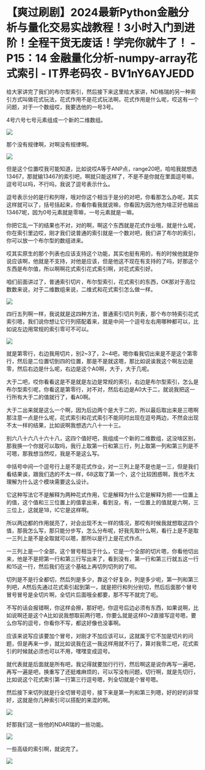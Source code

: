 # 【爽过刷剧】2024最新Python金融分析与量化交易实战教程！3小时入门到进阶！全程干货无废话！学完你就牛了！ - P15：14 金融量化分析-numpy-array花式索引 - IT界老码农 - BV1nY6AYJEDD

给大家讲完了我们的布尔型索引，然后接下来这里给大家讲，ND格瑞的另一种索引方式叫做花式玩法，花式作用不是花式玩法啊，花式作用是什么呢，哎这有一个问题，对于一个数组哎，我要选他的一号3号。

4号六号七号元素组成一个新的二维数组。

![](img/8726f336c798439050b3287ab6d4907d_1.png)

那个没有规律啊，对啊没有规律啊。

![](img/8726f336c798439050b3287ab6d4907d_3.png)

但是这个位置哎我可能知道，比如说哎A等于ANP点，range20吧，哈哈我就想选13467，那就输13467的索引吧，啊就只能这样了，不是不是你就在里面逗号嘛，逗号可以吗，不行吗，我说了逗号表示什么。

逗号表示分的是行和列呀，哦对你这个相当于是分的对吧，你看那怎么办呢，其实这样就可以了，括号括起来，你看你看我就说嘛，你看因为因为他为啥正好也输出13467呢，因为0号元素就是零嘛，一号元素就是一嘛。

你把它乱一下的结果也不对，对的啊，啊这个东西就是花式作业哦，就是什么呢，你在索引里边哎，刚才我们说普通的索引就是一个数对吧，我们讲了布尔的索引，你可以放一个布尔型的数组进来。

哎其实原生的那个列表也应该支持这个功能，其实也挺有用的，有的时候他就是你说应该啊，他就是不支持，对他是应该，但是他这不现在有支持的了吗，好那这个东西是布尔值，所以啊啊花式索引花式索引啊，对花式索引好。

咱们前面讲过了，普通索引切片，布尔型索引，花式索引的东西，OK那对于高位数数来说，对于二维数组来说，二维式和花式索引怎么做一样。



![](img/8726f336c798439050b3287ab6d4907d_5.png)

四行五列啊一样，我说就是这四种方法，普通索引切片列表，那个布尔特索引花式索引嗯，我们说你想让它行列搭配着来，就是中间一个逗号左右用哪种都可以，比如说左边用常规的索引零可不可以。



![](img/8726f336c798439050b3287ab6d4907d_7.png)

就是第零行，右边我用切片，别2~3了，2~4吧，嗯你看我切出来是不是这个第零行，然后是二位置切到四的位置，那是不是就这嗯，那比如说诶我这个啊左边是零，然后右边是什么呢，右边是这个A0啊，大于，大于几呢。

大于二吧，哎你看看这是不是就是左边是常规的索引，右边是布尔型索引，怎么是布尔型索引呢，你看这是第零行，对不对，然后右边是A0大于二，就说我把这一行所有大于二的值就行了，看A0啊。

大于二出来就是这么一个啊，因为后边两个是大于二的，所以最后取出来是三嗯啊那注意一点是什么呢，花式索引和花式索引不能同时出现在逗号两边，不然会出现不太一样的结果，比如说啊我想选六八十一十三。

别六八十六八十六十八，这四个值好吧，我组成一个新的二维数组，这没啥区别，那我换一个你就可以取吗，我行上取第一行和第三行，列上取第一列和第三列是不可嗯，那我想当然哎，我是不是这么写。

中括号中间一个逗号行上是不是花式作业，对一三列上是不是也是一三，但是我们看结果诶，跟我们选的不太一样，68这取了第一个，这个比较困惑啊，我也不太理解为什么这个模块需要这么设计。

它这种写法它不是解释为两种花式作用，它是解释为什么它是解释为把一一位置上的值，这个值和三三位置上的值拿出来，看到没，有，一位置上的值就是六啊，三三位上，这就是18，IC它是这样啊。

所以两边都的作用就亮了，对会出现不太一样的情况，那哎有时候我就想取这四个值，那我怎么写，那只能分步写，怎么分布呢，好我先取什么啊，看行上是不是取一三列上是不是全取就可以嗯，那所以是行上是花式作点。

一三列上是一个全部，这个冒号相当于什么，它是一个全部的切片嗯，你看他切出来，他是不是把第一行和第三行写出来了，看到没有，第一行和第三行就五这一行和15这一行，然后我们在这个基础上再切列切列的了呗。

切列是不是行全都切，然后列是多少，靠这个好复杂，列是多少呃，第一列和第三列吧，A然后先通过花式索引起到第一，就是把行和列分别切，然后后面那个冒号冒号冒号是全切片啊，全切片后面哦全都要，那不写不就完了呃。

不写的话会报错啊，你这样会擦，那好吧，你逗号后边必须有东西，如果说啊，比如说啊还是这个A比如说我想取前两行嗯，你要么就是这样0~2直接写逗号嗯，要么你写的逗号，你看你不写，都这好像也没事啊。

应该来说写应该要加个冒号，对刚才不加应该可以，这就属于它不加是切片的问题，但是再来一步，就比如说我在这一我这样用就不行了，算对我零二吧，花式索引的时候就必须也可以不用，嘿嘿变成逗号。

就代表就是后面就是所有吧，我记得就要加行行行，然后啊这是说你再写一遍吧，再写一遍是吧，换重写了还挺难麻烦的，可以写没有问题，切行啊，就是先切行，比如说这个花式索引第一行第三行逗号嗯，列全切就是个冒号嗯。

然后接下来切列就是行全切冒号逗号，接下来是第一列和第三列嗯，好的好的非常好，这就是你几种索引可以搭配的来混的啊。



![](img/8726f336c798439050b3287ab6d4907d_9.png)

好那我们这一些他的NDAR瑞的一些功能。

![](img/8726f336c798439050b3287ab6d4907d_11.png)

一些高级的索引啊，就说完了。

![](img/8726f336c798439050b3287ab6d4907d_13.png)